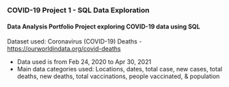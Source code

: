 ### COVID-19 Project 1 - SQL Data Exploration

#### Data Analysis Portfolio Project exploring COVID-19 data using SQL

Dataset used: Coronavirus (COVID-19) Deaths - https://ourworldindata.org/covid-deaths
  * Data used is from Feb 24, 2020 to Apr 30, 2021
  * Main data categories used: Locations, dates, total case, new cases, total deaths, new deaths, total vaccinations, people vaccinated, & population
